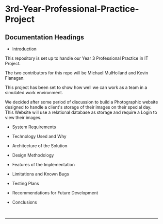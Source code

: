 # 3rd-Year-Professional-Practice-Project

## Documentation Headings

* Introduction

This repository is set up to handle our Year 3 Professional Practice in IT Project.

The two contributors for this repo will be Michael MulHolland and Kevin Flanagan.

This project has been set to show how well we can work as a team in a simulated work 
environment.

We decided after some period of discussion to build a Photographic website designed 
to handle a client's storage of their images on their special day. This Website will 
use a relational database as storage and require a Login to view their images.   

* System Requirements


* Technology Used and Why
* Architecture of the Solution
* Design Methodology
* Features of the Implementation
* Limitations and Known Bugs
* Testing Plans
* Recommendations for Future Development
* Conclusions

<br>

***

<br>
